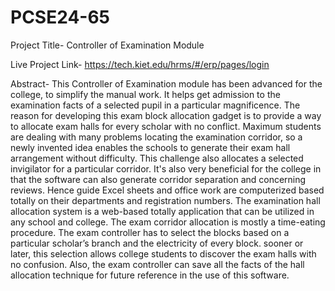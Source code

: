 # PCSE24-65  

Project Title-
Controller of Examination Module

Live Project Link-
https://tech.kiet.edu/hrms/#/erp/pages/login

Abstract-
This Controller of Examination module has been advanced for the college, to simplify the
manual work. It helps get admission to the examination facts of a selected pupil in a
particular magnificence. The reason for developing this exam block allocation gadget is to
provide a way to allocate exam halls for every scholar with no conflict. Maximum students are
dealing with many problems locating the examination corridor, so a newly invented idea
enables the schools to generate their exam hall arrangement without difficulty. This challenge
also allocates a selected invigilator for a particular corridor. It's also very beneficial for the
college in that the software can also generate corridor separation and concerning reviews.
Hence guide Excel sheets and office work are computerized based totally on their departments
and registration numbers. The examination hall allocation system is a web-based totally
application that can be utilized in any school and college. The exam corridor allocation is
mostly a time-eating procedure. The exam controller has to select the blocks based on a
particular scholar’s branch and the electricity of every block. sooner or later, this selection
allows college students to discover the exam halls with no confusion. Also, the exam
controller can save all the facts of the hall allocation technique for future reference in the use
of this software.
